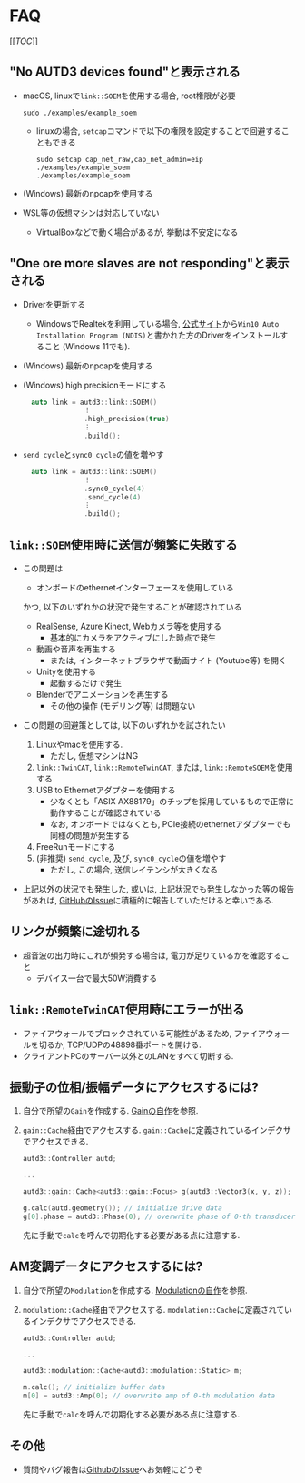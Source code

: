 # FAQ

[[_TOC_]]

## "No AUTD3 devices found"と表示される

- macOS, linuxで`link::SOEM`を使用する場合, root権限が必要

   ```
   sudo ./examples/example_soem
   ```

   - linuxの場合, `setcap`コマンドで以下の権限を設定することで回避することもできる
   
      ```
      sudo setcap cap_net_raw,cap_net_admin=eip ./examples/example_soem
      ./examples/example_soem
      ```

- (Windows) 最新のnpcapを使用する

- WSL等の仮想マシンは対応していない
   - VirtualBoxなどで動く場合があるが, 挙動は不安定になる

## "One ore more slaves are not responding"と表示される

- Driverを更新する
   - WindowsでRealtekを利用している場合, [公式サイト](https://www.realtek.com/ja/component/zoo/category/network-interface-controllers-10-100-1000m-gigabit-ethernet-pci-express-software)から`Win10 Auto Installation Program (NDIS)`と書かれた方のDriverをインストールすること (Windows 11でも).

- (Windows) 最新のnpcapを使用する

- (Windows) high precisionモードにする
   ```cpp
     auto link = autd3::link::SOEM()
                  ︙
                  .high_precision(true)
                  ︙
                  .build();
   ```

- `send_cycle`と`sync0_cycle`の値を増やす
   ```cpp
     auto link = autd3::link::SOEM()
                  ︙
                  .sync0_cycle(4)
                  .send_cycle(4)
                  ︙
                  .build();
   ```

## `link::SOEM`使用時に送信が頻繁に失敗する

- この問題は
   * オンボードのethernetインターフェースを使用している

  かつ, 以下のいずれかの状況で発生することが確認されている

   * RealSense, Azure Kinect, Webカメラ等を使用する
      * 基本的にカメラをアクティブにした時点で発生
   * 動画や音声を再生する
      * または, インターネットブラウザで動画サイト (Youtube等) を開く
   * Unityを使用する
      * 起動するだけで発生
   * Blenderでアニメーションを再生する
      * その他の操作 (モデリング等) は問題ない

- この問題の回避策としては, 以下のいずれかを試されたい
  1. Linuxやmacを使用する.
     - ただし, 仮想マシンはNG
  1. `link::TwinCAT`, `link::RemoteTwinCAT`, または, `link::RemoteSOEM`を使用する
  1. USB to Ethernetアダプターを使用する
     - 少なくとも「ASIX AX88179」のチップを採用しているもので正常に動作することが確認されている
     - なお, オンボードではなくとも, PCIe接続のethernetアダプターでも同様の問題が発生する
  1. FreeRunモードにする
  1. (非推奨) `send_cycle`, 及び, `sync0_cycle`の値を増やす
     - ただし, この場合, 送信レイテンシが大きくなる

- 上記以外の状況でも発生した, 或いは, 上記状況でも発生しなかった等の報告があれば, [GitHubのIssue](https://github.com/shinolab/autd3/issues/20)に積極的に報告していただけると幸いである.

## リンクが頻繁に途切れる

- 超音波の出力時にこれが頻発する場合は, 電力が足りているかを確認すること
   - デバイス一台で最大50W消費する

## `link::RemoteTwinCAT`使用時にエラーが出る

- ファイアウォールでブロックされている可能性があるため, ファイアウォールを切るか, TCP/UDPの48898番ポートを開ける.
- クライアントPCのサーバー以外とのLANをすべて切断する.

## 振動子の位相/振幅データにアクセスするには?

1. 自分で所望の`Gain`を作成する. [Gainの自作](../Users_Manual/advanced_examples/custom_gain.md)を参照.
2. `gain::Cache`経由でアクセスする. `gain::Cache`に定義されているインデクサでアクセスできる.

   ```cpp
   autd3::Controller autd;

   ...

   autd3::gain::Cache<autd3::gain::Focus> g(autd3::Vector3(x, y, z));

   g.calc(autd.geometry()); // initialize drive data
   g[0].phase = autd3::Phase(0); // overwrite phase of 0-th transducer
   ```

   先に手動で`calc`を呼んで初期化する必要がある点に注意する.

## AM変調データにアクセスするには?

1. 自分で所望の`Modulation`を作成する. [Modulationの自作](../Users_Manual/advanced_examples/custom_modulation.md)を参照.
2. `modulation::Cache`経由でアクセスする. `modulation::Cache`に定義されているインデクサでアクセスできる.

   ```cpp
   autd3::Controller autd;

   ...

   autd3::modulation::Cache<autd3::modulation::Static> m;

   m.calc(); // initialize buffer data
   m[0] = autd3::Amp(0); // overwrite amp of 0-th modulation data
   ```

   先に手動で`calc`を呼んで初期化する必要がある点に注意する.
   
## その他

- 質問やバグ報告は[GithubのIssue](https://github.com/shinolab/autd3/issues)へお気軽にどうぞ
